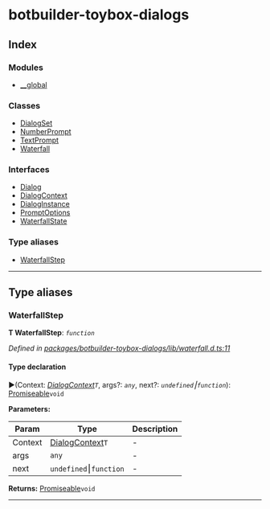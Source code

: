 


#  botbuilder-toybox-dialogs


## Index

### Modules

* [__global](modules/botbuilder_toybox_dialogs.__global.md)


### Classes

* [DialogSet](classes/botbuilder_toybox_dialogs.dialogset.md)
* [NumberPrompt](classes/botbuilder_toybox_dialogs.numberprompt.md)
* [TextPrompt](classes/botbuilder_toybox_dialogs.textprompt.md)
* [Waterfall](classes/botbuilder_toybox_dialogs.waterfall.md)


### Interfaces

* [Dialog](interfaces/botbuilder_toybox_dialogs.dialog.md)
* [DialogContext](interfaces/botbuilder_toybox_dialogs.dialogcontext.md)
* [DialogInstance](interfaces/botbuilder_toybox_dialogs.dialoginstance.md)
* [PromptOptions](interfaces/botbuilder_toybox_dialogs.promptoptions.md)
* [WaterfallState](interfaces/botbuilder_toybox_dialogs.waterfallstate.md)


### Type aliases

* [WaterfallStep](#waterfallstep)



---
## Type aliases
<a id="waterfallstep"></a>

###  WaterfallStep

**Τ WaterfallStep**:  *`function`* 

*Defined in [packages/botbuilder-toybox-dialogs/lib/waterfall.d.ts:11](https://github.com/Stevenic/botbuilder-toybox/blob/57c768f/packages/botbuilder-toybox-dialogs/lib/waterfall.d.ts#L11)*


#### Type declaration
►(Context: *[DialogContext](interfaces/botbuilder_toybox_dialogs.dialogcontext.md)`T`*, args?: *`any`*, next?: *`undefined`⎮`function`*): [Promiseable]()`void`



**Parameters:**

| Param | Type | Description |
| ------ | ------ | ------ |
| Context | [DialogContext](interfaces/botbuilder_toybox_dialogs.dialogcontext.md)`T`   |  - |
| args | `any`   |  - |
| next | `undefined`⎮`function`   |  - |





**Returns:** [Promiseable]()`void`






___



